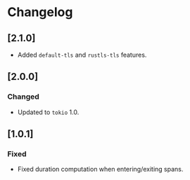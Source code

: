 # Changelog

## [2.1.0]

- Added `default-tls` and `rustls-tls` features.

## [2.0.0]

### Changed

- Updated to `tokio` 1.0.

## [1.0.1]

### Fixed

- Fixed duration computation when entering/exiting spans.
